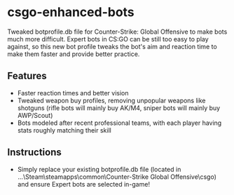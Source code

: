 # csgo-enhanced-bots
Tweaked botprofile.db file for Counter-Strike: Global Offensive to make bots much more difficult.
Expert bots in CS:GO can be still too easy to play against, so this new bot profile tweaks the bot's aim and reaction time to make them faster and provide better practice.

## Features
 - Faster reaction times and better vision
 - Tweaked weapon buy profiles, removing unpopular weapons like shotguns (rifle bots will mainly buy AK/M4, sniper bots will mainly buy AWP/Scout)
 - Bots modeled after recent professional teams, with each player having stats roughly matching their skill
 
 ## Instructions
 - Simply replace your existing botprofile.db file (located in ...\Steam\steamapps\common\Counter-Strike Global Offensive\csgo) and ensure Expert bots are selected in-game!
